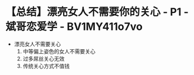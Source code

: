 # 【总结】漂亮女人不需要你的关心 - P1 - 斌哥恋爱学 - BV1MY411o7vo

-   漂亮女人不需要关心
    1.  中等偏上姿色的女人不需要关心
    2.  过多屌丝关心无效
    3.  传统关心方式不值钱